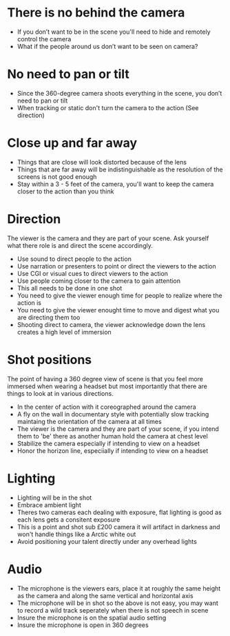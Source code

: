 # There is no behind the camera

* If you don’t want to be in the scene you'll need to hide and remotely control the camera
* What if the people around us don’t want to be seen on camera?

# No need to pan or tilt

* Since the 360-degree camera shoots everything in the scene, you don’t need to pan or tilt
* When tracking or static don't turn the camera to the action (See direction) 

# Close up and far away

* Things that are close will look distorted because of the lens
* Things that are far away will be indistinguishable as the resolution of the screens is not good enough
* Stay within a 3 - 5 feet  of the camera, you'll want to keep the camera closer to the action than you think

# Direction

The viewer is the camera and they are part of your scene. Ask yourself what there role is and direct the scene accordingly.

* Use sound to direct people to the action
* Use narration or presenters to point or direct the viewers to the action
* Use CGI or visual cues to direct viewers to the action
* Use people coming closer to the camera to gain attention
* This all needs to be done in one shot
* You need to give the viewer enough time for people to realize where the action is 
* You need to give the viewer enought time to move and digest what you are directing them too
* Shooting direct to camera, the viewer acknowledge down the lens creates a high level of immersion

# Shot positions

The point of having a 360 degree view of scene is that you feel more immersed when wearing a headset but most importantly that there are things to look at in various directions.

* In the center of action with it coreographed around the camera
* A fly on the wall in documentary style with potentially slow tracking maintaing the orientation of the camera at all times
* The viewer is the camera and they are part of your scene, if you intend them to 'be' there as another human hold the camera at chest level
* Stabilize the camera especially if intending to view on a headset
* Honor the horizon line, especiially if intending to view on a headset

# Lighting

* Lighting will be in the shot
* Embrace ambient light
* Theres two cameras each dealing with exposure, flat lighting is good as each lens gets a consitent exposure
* This is a point and shot sub £200 camera it will artifact in darkness and won't handle things like a Arctic white out
* Avoid positioning your talent directly under any overhead lights

# Audio

* The microphone is the viewers ears, place it at roughly the same height as the camera and along the same vertical and horizontal axis
* The microphone will be in shot so the above is not easy, you may want to record a wild track seperately when there is not speech in scene
* Insure the microphone is on the spatial audio setting
* Insure the microphone is open in 360 degrees 






